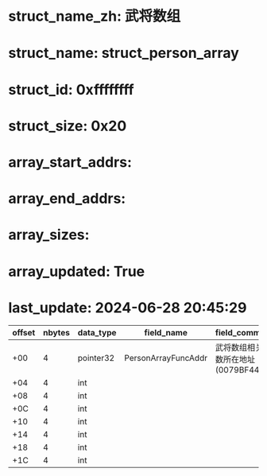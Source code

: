 # struct_name_zh: 武将数组
# struct_name: struct_person_array
# struct_id: 0xffffffff
# struct_size: 0x20
# array_start_addrs:
# array_end_addrs: 
# array_sizes: 
# array_updated: True
# last_update: 2024-06-28 20:45:29


| offset | nbytes | data_type | field_name          | field_comment                       |
| ------ | ------ | --------- | ------------------- | ----------------------------------- |
| +00    | 4      | pointer32 | PersonArrayFuncAddr | 武将数组相关函数所在地址(0079BF440) |
| +04    | 4      | int       |                     |                                     |
| +08    | 4      | int       |                     |                                     |
| +0C    | 4      | int       |                     |                                     |
| +10    | 4      | int       |                     |                                     |
| +14    | 4      | int       |                     |                                     |
| +18    | 4      | int       |                     |                                     |
| +1C    | 4      | int       |                     |                                     |

